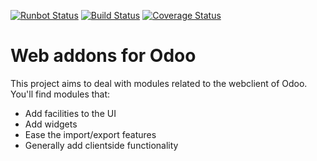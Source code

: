 [![Runbot Status](https://runbot.odoo-community.org/runbot/badge/flat/162/6.1.svg)](https://runbot.odoo-community.org/runbot/repo/github-com-oca-web-162)
[![Build Status](https://travis-ci.org/OCA/web.svg?branch=6.1)](https://travis-ci.org/OCA/web)
[![Coverage Status](https://coveralls.io/repos/OCA/web/badge.png?branch=6.1)](https://coveralls.io/r/OCA/web?branch=6.1)

Web addons for Odoo
===================

This project aims to deal with modules related to the webclient of Odoo. You'll find modules that:

- Add facilities to the UI
- Add widgets
- Ease the import/export features
- Generally add clientside functionality
